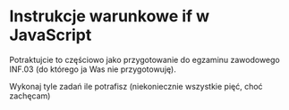 # Instrukcje warunkowe if w JavaScript

Potraktujcie to częściowo jako przygotowanie do egzaminu zawodowego INF.03 (do którego ja Was nie przygotowuję).

Wykonaj tyle zadań ile potrafisz (niekoniecznie wszystkie pięć, choć zachęcam)
